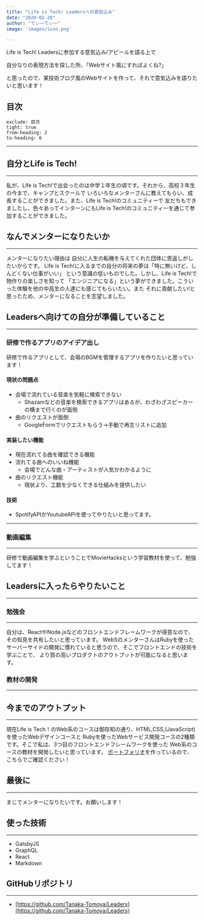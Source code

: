```yaml
---
title: "Life is Tech! Leadersへの意気込み"
date: "2020-02-20"
author: "てぃーてぃー"
image: 'images/icon.png'

---
```

Life is Tech! Leadersに参加する意気込み/アピールを語る上で

自分なりの表現方法を探した所、「Webサイト風にすればよくね?」

と思ったので、某技術ブログ風のWebサイトを作って、それで意気込みを語りたいと思います！

## 目次 

```toc
exclude: 目次
tight: true
from-heading: 2
to-heading: 6
```
------------------------
## 自分とLife is Tech!
-------------------------
私が、Life is Tech!で出会ったのは中学１年生の頃です。それから、高校３年生の今まで、キャンプとスクールで
いろいろなメンターさんに教えてもらい、成長することができました。また、Life is Tech!のコミュニティーで
友だちもできましたし、色々あってインターンにもLife is Tech!のコミュニティーを通じて参加することができました。


## なんでメンターになりたいか
-------------------------
メンターになりたい理由は
自分に人生の転機を与えてくれた団体に恩返しがしたいからです。
Life is Tech!に入るまでの自分の将来の夢は「特に無いけど、しんどくない仕事がいい」
という意識の低いものでした。しかし、Life is Tech!で物作りの楽しさを知って
「エンジニアになる」という夢ができました。こういった体験を他の中高生の人達にも感じてもらいたい。また
それに貢献したい!と思ったため、メンターになることを志望しました。

## Leadersへ向けての自分が準備していること
-------------------------
### 研修で作るアプリのアイデア出し
  研修で作るアプリとして、会場のBGMを管理するアプリを作りたいと思っています！
  #### 現状の問題点
  - 会場で流れている音楽を気軽に検索できない
    - Shazamなどの音楽を検索できるアプリはあるが、わざわざスピーカーの横まで行くのが面倒
  - 曲のリクエストが面倒
    - GoogleFormでリクエストもらう→手動で再生リストに追加

  #### 実装したい機能
  - 現在流れてる曲を確認できる機能
  - 流れてる曲へのいいね機能
    - 会場でどんな曲・アーティストが人気かわかるように
  - 曲のリクエスト機能
    - 現状より、工数を少なくできる仕組みを提供したい
    
  #### 技術
  - SpotifyAPIかYoutubeAPIを使ってやりたいと思ってます。
  
-------------------------
  ### 動画編集
-------------------------
  研修で動画編集を学ぶということでMovieHacksという学習教材を使って、勉強してます！
## Leadersに入ったらやりたいこと
-------------------------
  ### 勉強会
-------------------------
  自分は、ReactやNode.jsなどのフロントエンドフレームワークが得意なので、その知見を共有したいと思っています。
  WebSのメンターさんはRubyを使ったサーバーサイドの開発に慣れていると思うので、そこでフロントエンドの技術を学ぶことで、
  より質の高いプロダクトのアウトプットが可能になると思います。
  ### 教材の開発
-------------------------
## 今までのアウトプット
-------------------------
  現在Life is Tech！のWeb系のコースは御存知の通り、HTML,CSS,(JavaScript)を使ったWebデザインコースと
  Rubyを使ったWebサービス開発コースの2種類です。そこで私は、3つ目のフロントエンドフレームワークを使った
  Web系のコースの教材を開発したいと思っています。
[ポートフォリオ](https://tt-portfolio.netlify.com/)を作っているので、
こちらでご確認ください！

## 最後に
-------------------------
まじでメンターになりたいです。お願いします！
## 使った技術
-------------------------
- GatsbyJS
- GraphQL
- React
- Markdown

## GitHubリポジトリ
-------------------------
- [https://github.com/Tanaka-Tomoya/Leaders](https://github.com/Tanaka-Tomoya/Leaders)